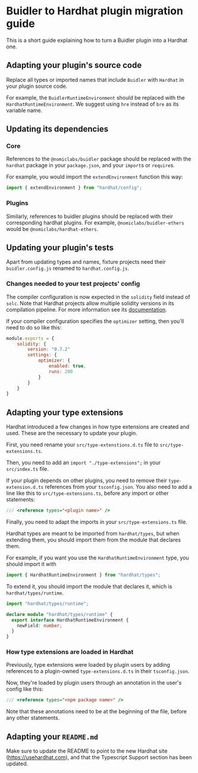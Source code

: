 # Buidler to Hardhat plugin migration guide

This is a short guide explaining how to turn a Buidler plugin into a Hardhat one.

## Adapting your plugin's source code

Replace all types or imported names that include `Buidler` with `Hardhat` in your plugin source code.

For example, the `BuidlerRuntimeEnvironment` should be replaced with the `HardhatRuntimeEnvironment`. We suggest using `hre` instead of `bre` as its variable name.

## Updating its dependencies

### Core

References to the `@nomiclabs/buidler` package should be replaced with the `hardhat` package in your `package.json`, and your `import`s or `require`s.

For example, you would import the `extendEnvironment` function this way:

```typescript
import { extendEnvironment } from "hardhat/config";
```

### Plugins

Similarly, references to buidler plugins should be replaced with their corresponding hardhat plugins.
For example, `@nomiclabs/buidler-ethers` would be `@nomiclabs/hardhat-ethers`.

## Updating your plugin's tests

Apart from updating types and names, fixture projects need their `buidler.config.js` renamed to `hardhat.config.js`.

### Changes needed to your test projects' config

The compiler configuration is now expected in the `solidity` field instead of `solc`. Note that Hardhat projects allow multiple solidity versions in its compilation pipeline. For more information see its [documentation](https://usehardhat.com/compilation).

If your compiler configuration specifies the `optimizer` setting, then you'll need to do so like this:

```js
module.exports = {
    solidity: {
        version: "0.7.2"
        settings: {
            optimizer: {
                enabled: true,
                runs: 200
            }
        }
    }
}
```

## Adapting your type extensions

Hardhat introduced a few changes in how type extensions are created and used. These
are the necessary to update your plugin.

First, you need rename your `src/type-extenstions.d.ts` file to `src/type-extensions.ts`.

Then, you need to add an `import "./type-extensions";` in your `src/index.ts` file.

If your plugin depends on other plugins, you need to remove their `type-extension.d.ts` references
from your `tsconfig.json`. You also need to add a line like this to `src/type-extensions.ts`,
before any import or other statements:

```typescript
/// <reference types="<plugin name>" />
```

Finally, you need to adapt the imports in your `src/type-extensions.ts` file.

Hardhat types are meant to be imported from `hardhat/types`, but when extending them,
you should import them from the module that declares them.

For example, if you want you use the `HardhatRuntimeEnvironment` type, you should import it with

```typescript
import { HardhatRuntimeEnvironment } from "hardhat/types";
```

To extend it, you should import the module that declares it, which is `hardhat/types/runtime`.

```typescript
import "hardhat/types/runtime";

declare module "hardhat/types/runtime" {
  export interface HardhatRuntimeEnvironment {
    newField: number;
  }
}
```

### How type extensions are loaded in Hardhat

Previously, type extensions were loaded by plugin users by adding references to a plugin-owned `type-extensions.d.ts` in their `tsconfig.json`.

Now, they're loaded by plugin users through an annotation in the user's config like this:

```typescript
/// <reference types="<npm package name>" />
```

Note that these annotations need to be at the beginning of the file, before any other statements.

## Adapting your `README.md`

Make sure to update the README to point to the new Hardhat site (https://usehardhat.com), and that the Typescript Support section has been updated.